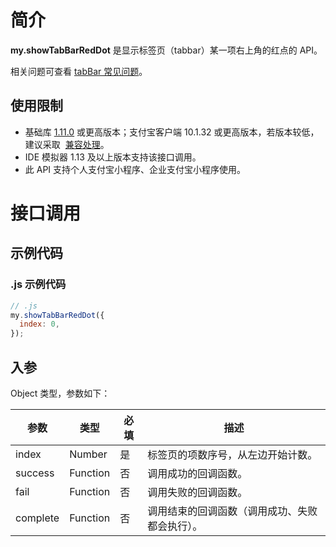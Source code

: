 # 简介

**my.showTabBarRedDot** 是显示标签页（tabbar）某一项右上角的红点的 API。

相关问题可查看 [tabBar 常见问题](https://opendocs.alipay.com/mini/api/do7urq)。

## 使用限制

- 基础库 [1.11.0](https://opendocs.alipay.com/mini/framework/lib) 或更高版本；支付宝客户端 10.1.32 或更高版本，若版本较低，建议采取  [兼容处理](https://opendocs.alipay.com/mini/framework/compatibility)。
- IDE 模拟器 1.13 及以上版本支持该接口调用。
- 此 API 支持个人支付宝小程序、企业支付宝小程序使用。

# 接口调用

## 示例代码

### .js 示例代码

```javascript
// .js
my.showTabBarRedDot({
  index: 0,
});
```

## 入参

Object 类型，参数如下：

| **参数** | **类型** | **必填** | **描述** |
| --- | --- | --- | --- |
| index | Number | 是 | 标签页的项数序号，从左边开始计数。 |
| success | Function | 否 | 调用成功的回调函数。 |
| fail | Function | 否 | 调用失败的回调函数。 |
| complete | Function | 否 | 调用结束的回调函数（调用成功、失败都会执行）。 |
